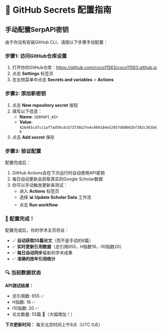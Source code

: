 # 🔐 GitHub Secrets 配置指南

## 手动配置SerpAPI密钥

由于你没有安装GitHub CLI，请按以下步骤手动配置：

### 步骤1: 访问GitHub仓库设置

1. 打开你的GitHub仓库：https://github.com/coco11563/coco11563.github.io
2. 点击 **Settings** 标签页
3. 在左侧菜单中点击 **Secrets and variables** > **Actions**

### 步骤2: 添加新密钥

1. 点击 **New repository secret** 按钮
2. 填写以下信息：
   - **Name**: `SERPAPI_KEY`
   - **Value**: `426465cd7cc1af7ad50cdcb73736b2fe4c069184e52957d80602bf302c363b66`
3. 点击 **Add secret** 保存

### 步骤3: 验证配置

配置完成后：

1. GitHub Actions会在下次运行时自动使用API密钥
2. 每日自动更新会获取真实的Google Scholar数据
3. 你可以手动触发更新来测试：
   - 进入 **Actions** 标签页
   - 选择 **📊 Update Scholar Data** 工作流
   - 点击 **Run workflow**

### 🎉 配置完成！

配置完成后，你的学术主页将会：

- ✅ **自动获取55篇论文**（而不是手动的6篇）
- ✅ **实时更新引用数据**（总引用655，H指数16，i10指数20）
- ✅ **每日自动同步**最新的学术成果
- ✅ **准确的按年引用统计**

### 🔍 当前数据状态

**API测试结果：**
- 总引用数: 655 ✅
- H指数: 16 ✅  
- i10指数: 20 ✅
- 论文数量: 55篇 🚀（大幅增加！）

**下次更新时间：** 每天北京时间上午8点（UTC 0点）